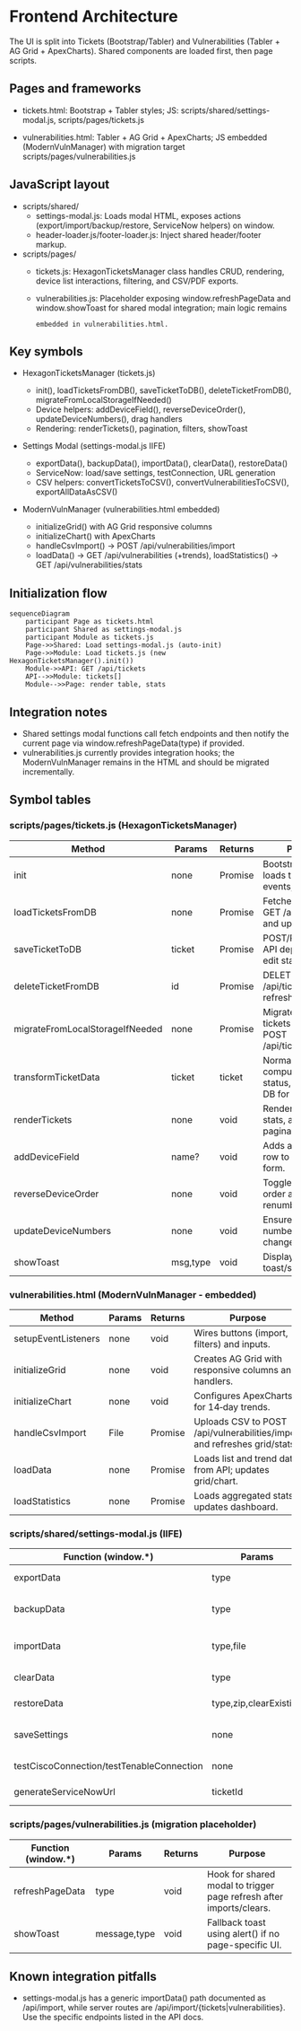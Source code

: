 # Frontend Architecture

<!-- markdownlint-disable-next-line MD013 -->
The UI is split into Tickets (Bootstrap/Tabler) and Vulnerabilities (Tabler + AG Grid + ApexCharts). Shared components are loaded first, then page scripts.

## Pages and frameworks

- tickets.html: Bootstrap + Tabler styles; JS: scripts/shared/settings-modal.js, scripts/pages/tickets.js

<!-- markdownlint-disable-next-line MD013 -->

- vulnerabilities.html: Tabler + AG Grid + ApexCharts; JS embedded (ModernVulnManager) with migration target scripts/pages/vulnerabilities.js

## JavaScript layout

- scripts/shared/
  - settings-modal.js: Loads modal HTML, exposes actions (export/import/backup/restore, ServiceNow helpers) on window.
  - header-loader.js/footer-loader.js: Inject shared header/footer markup.
- scripts/pages/
  - tickets.js: HexagonTicketsManager class handles CRUD, rendering, device list interactions, filtering, and CSV/PDF exports.
  - vulnerabilities.js: Placeholder exposing window.refreshPageData and window.showToast for shared modal integration; main logic remains

        embedded in vulnerabilities.html.

## Key symbols

- HexagonTicketsManager (tickets.js)
  - init(), loadTicketsFromDB(), saveTicketToDB(), deleteTicketFromDB(), migrateFromLocalStorageIfNeeded()
  - Device helpers: addDeviceField(), reverseDeviceOrder(), updateDeviceNumbers(), drag handlers
  - Rendering: renderTickets(), pagination, filters, showToast

- Settings Modal (settings-modal.js IIFE)
  - exportData(), backupData(), importData(), clearData(), restoreData()
  - ServiceNow: load/save settings, testConnection, URL generation
  - CSV helpers: convertTicketsToCSV(), convertVulnerabilitiesToCSV(), exportAllDataAsCSV()

- ModernVulnManager (vulnerabilities.html embedded)
  - initializeGrid() with AG Grid responsive columns
  - initializeChart() with ApexCharts
  - handleCsvImport() -> POST /api/vulnerabilities/import
  - loadData() -> GET /api/vulnerabilities (+trends), loadStatistics() -> GET /api/vulnerabilities/stats

## Initialization flow

```mermaid
sequenceDiagram
    participant Page as tickets.html
    participant Shared as settings-modal.js
    participant Module as tickets.js
    Page->>Shared: Load settings-modal.js (auto-init)
    Page->>Module: Load tickets.js (new HexagonTicketsManager().init())
    Module->>API: GET /api/tickets
    API-->>Module: tickets[]
    Module-->>Page: render table, stats
```

## Integration notes

- Shared settings modal functions call fetch endpoints and then notify the current page via window.refreshPageData(type) if provided.
- vulnerabilities.js currently provides integration hooks; the ModernVulnManager remains in the HTML and should be migrated incrementally.

## Symbol tables

### scripts/pages/tickets.js (HexagonTicketsManager)

<!-- markdownlint-disable MD013 -->
| Method | Params | Returns | Purpose |
|---|---|---|---|
| init | none | Promise<void> | Bootstraps page: loads tickets, binds events, renders UI. |
| loadTicketsFromDB | none | Promise<void> | Fetches tickets via GET /api/tickets and updates state. |
| saveTicketToDB | ticket | Promise<void> | POST/PUT ticket to API depending on edit state. |
| deleteTicketFromDB | id | Promise<void> | DELETE /api/tickets/:id and refreshes list. |
| migrateFromLocalStorageIfNeeded | none | Promise<void> | Migrates legacy tickets to DB via POST /api/tickets/migrate. |
| transformTicketData | ticket | ticket | Normalizes fields, computes overdue status, may update DB for overdue. |
| renderTickets | none | void | Renders table rows, stats, and pagination. |
| addDeviceField | name? | void | Adds a new device row to the modal form. |
| reverseDeviceOrder | none | void | Toggles device order and renumbers items. |
| updateDeviceNumbers | none | void | Ensures continuous numbering after changes. |
| showToast | msg,type | void | Displays a toast/snackbar. |
<!-- markdownlint-enable MD013 -->

### vulnerabilities.html (ModernVulnManager - embedded)

<!-- markdownlint-disable MD013 -->
| Method | Params | Returns | Purpose |
|---|---|---|---|
| setupEventListeners | none | void | Wires buttons (import, filters) and inputs. |
| initializeGrid | none | void | Creates AG Grid with responsive columns and handlers. |
| initializeChart | none | void | Configures ApexCharts for 14‑day trends. |
| handleCsvImport | File | Promise<void> | Uploads CSV to POST /api/vulnerabilities/import and refreshes grid/stats. |
| loadData | none | Promise<void> | Loads list and trend data from API; updates grid/chart. |
| loadStatistics | none | Promise<void> | Loads aggregated stats; updates dashboard. |
<!-- markdownlint-enable MD013 -->

### scripts/shared/settings-modal.js (IIFE)

<!-- markdownlint-disable MD013 -->
| Function (window.*) | Params | Returns | Purpose |
|---|---|---|---|
| exportData | type | Promise<void> | Export section or all as JSON/CSV. |
| backupData | type | Promise<void> | Fetch backup payloads from /api/backup/* and zip as needed. |
| importData | type,file | Promise<void> | Import CSV via /api/import/{type} (JSON pathway). |
| clearData | type | Promise<void> | DELETE /api/backup/clear/:type. |
| restoreData | type,zip,clearExisting | Promise<void> | POST /api/restore with zip. |
| saveSettings | none | void | Persist ServiceNow and app settings to localStorage. |
| testCiscoConnection/testTenableConnection | none | Promise<void> | Placeholder connectivity checks. |
| generateServiceNowUrl | ticketId | string | Build instance-specific ServiceNow link. |
<!-- markdownlint-enable MD013 -->

### scripts/pages/vulnerabilities.js (migration placeholder)

| Function (window.*) | Params | Returns | Purpose |
|---|---|---|---|
| refreshPageData | type | void | Hook for shared modal to trigger page refresh after imports/clears. |
| showToast | message,type | void | Fallback toast using alert() if no page-specific UI. |

## Known integration pitfalls

- settings-modal.js has a generic importData() path documented as /api/import, while server routes are /api/import/{tickets|vulnerabilities}. Use the specific endpoints listed in the API docs.
